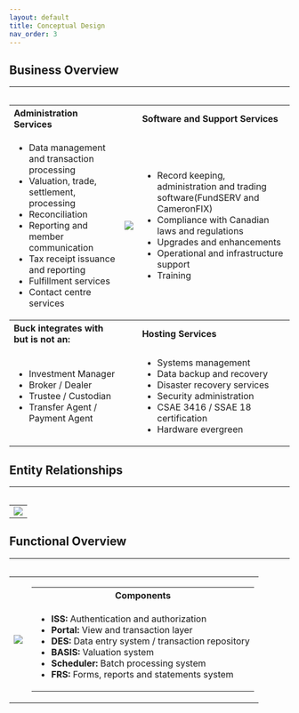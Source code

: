 ```yaml
---
layout: default
title: Conceptual Design
nav_order: 3
---
```


## Business Overview
<hr style="margin-top: 0;margin-bottom: 2rem;"/>
<table>
  <tr>
    <th align="left">Administration Services</th>
    <th align="center"></th>
    <th align="left">Software and Support Services</th>
  </tr>
  <tr>
    <td>
      <ul>
        <li>Data management and transaction processing</li>
        <li>Valuation, trade, settlement, processing</li>
        <li>Reconciliation</li>
        <li>Reporting and member communication</li>
        <li>Tax receipt issuance and reporting</li>
        <li>Fulfillment services</li>
        <li>Contact centre services</li>
      </ul>
    </td>
    <td>
      <img src="https://user-images.githubusercontent.com/20475336/178588071-5589f2aa-ec05-4433-b814-8082a73d320b.png">
    </td>
    <td>
      <ul>
        <li>Record keeping, administration and trading software(FundSERV and CameronFIX)</li>
        <li>Compliance with Canadian laws and regulations</li>
        <li>Upgrades and enhancements</li>
        <li>Operational and infrastructure support</li>
        <li>Training</li>
      </ul>
    </td>
  </tr>
  <tr>
    <th align="left">Buck integrates with but is not an:</th>
    <th align="center"></th>
    <th align="left">Hosting Services</th>
  </tr>
  <tr>
    <td>
      <ul>
        <li>Investment Manager</li>
        <li>Broker / Dealer</li>
        <li>Trustee / Custodian</li>
        <li>Transfer Agent / Payment Agent</li>
      </ul>
    </td>
    <td>
    </td>
    <td>
      <ul>
        <li>Systems management</li>
        <li>Data backup and recovery</li>
        <li>Disaster recovery services</li>
        <li>Security administration</li>
        <li>CSAE 3416 / SSAE 18 certification</li>
        <li>Hardware evergreen</li>
      </ul>
    </td>
  </tr>
</table>

## Entity Relationships
<hr style="margin-top: 0;margin-bottom: 2rem;"/>
<table>
  <tr>
    <td>
      <img src="https://user-images.githubusercontent.com/20475336/178596588-e7b2d4b1-9d55-4c5c-83d1-cb10a6ea29b0.png">
    </td>
  </tr>
</table>

## Functional Overview
<hr style="margin-top: 0;margin-bottom: 2rem;"/>
<table>
  <tr>
    <td>
      <img src="https://user-images.githubusercontent.com/20475336/178596968-4b892f89-bb88-4f95-9ade-ebef17fe8984.png">
    </td>
     <td>
      <table>
        <tr>
          <th>
            Components
          </th>
        </tr>
        <tr>
          <td>
            <ul>
              <li><b>ISS:</b> Authentication and authorization</li>
              <li><b>Portal:</b> View and transaction layer</li>
              <li><b>DES:</b> Data entry system / transaction repository</li>
              <li><b>BASIS:</b> Valuation system</li>
              <li><b>Scheduler:</b> Batch processing system</li>
              <li><b>FRS:</b> Forms, reports and statements system</li>
            </ul>
          </td>
        </tr>
      </table>
    </td>
  </tr>
</table>
